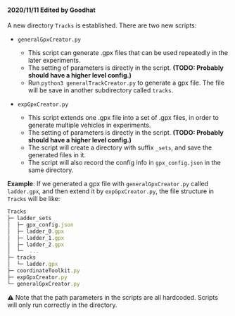 #### 2020/11/11 Edited by Goodhat
A new directory `Tracks` is established. 
There are two new scripts:
- `generalGpxCreator.py`
  - This script can generate .gpx files that can be used repeatedly in the later experiments.
  -  The setting of parameters is directly in the script. **(TODO: Probably should have a higher level config.)**
  -  Run `python3 generalTrackCreator.py` to generate a gpx file. The file will be save in another subdirectory called `tracks`.

- `expGpxCreator.py`
  - This script extends one .gpx file into a set of .gpx files, in order to generate multiple vehicles in experiments.
  - The setting of parameters is directly in the script. **(TODO: Probably should have a higher level config.)**
  - The script will create a directory with suffix `_sets`, and save the generated files in it.
  - The script will also record the config info in `gpx_config.json` in the same directory.

**Example**:
If we generated a gpx file with `generalGpxCreator.py` called `ladder.gpx`, and then extend it by `expGpxCreator.py`, the file structure in `Tracks` will be like:

```js
Tracks                                  
├─ ladder_sets                          
│  ├─ gpx_config.json                   
│  ├─ ladder_0.gpx                      
│  ├─ ladder_1.gpx                      
│  ├─ ladder_2.gpx
│  └─  ...            
├─ tracks                               
│  └─ ladder.gpx                        
├─ coordinateToolkit.py                 
├─ expGpxCreator.py                     
└─ generalGpxCreator.py                 
```

⚠️ Note that the path parameters in the scripts are all hardcoded. Scripts will only run correctly in the directory.  